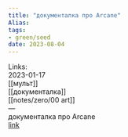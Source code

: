```yaml
---
title: "документалка про Arcane"
Alias: 
tags:
- green/seed
date: 2023-08-04
---
```

Links:  
2023-01-17  
[[мульт]]  
[[документалка]]  
[[notes/zero/00 art]]  
—  
документалка про Arcane  
[link](https://www.youtube.com/watch?v=cMzi3-2Nct0&list=PLdGCMiXMqPc9Zx5CLig9ySaSVe9XKRUn2)  
 
